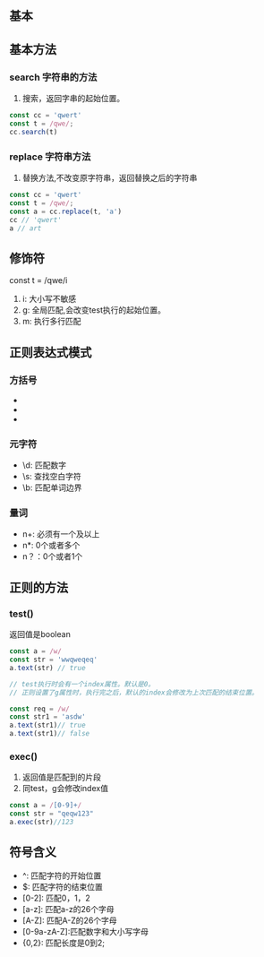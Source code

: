 ## 基本 
## 基本方法
### search 字符串的方法
1. 搜索，返回字串的起始位置。
```javascript
const cc = 'qwert'
const t = /qwe/;
cc.search(t)
```
### replace 字符串方法
1. 替换方法,不改变原字符串，返回替换之后的字符串
```javascript
const cc = 'qwert'
const t = /qwe/;
const a = cc.replace(t, 'a')
cc // 'qwert'
a // art
```
## 修饰符
const t = /qwe/i
1. i: 大小写不敏感
2. g: 全局匹配,会改变test执行的起始位置。
3. m: 执行多行匹配

## 正则表达式模式
### 方括号
- [abc]: 只匹配abc
- [0-8]: 匹配0-8的数字
- [x|y]: 匹配由｜分隔开的。

### 元字符
- \d: 匹配数字
- \s: 查找空白字符
- \b: 匹配单词边界

### 量词
- n+: 必须有一个及以上
- n*: 0个或者多个
- n？：0个或者1个

## 正则的方法
### test()
返回值是boolean
```javascript
const a = /w/
const str = 'wwqweqeq'
a.text(str) // true

// test执行时会有一个index属性。默认是0。
// 正则设置了g属性时，执行完之后，默认的index会修改为上次匹配的结束位置。

const req = /w/
const str1 = 'asdw'
a.text(str1)// true
a.text(str1)// false
```

### exec()
1. 返回值是匹配到的片段
2. 同test，g会修改index值

```javascript
const a = /[0-9]+/
const str = "qeqw123"
a.exec(str)//123
```

## 符号含义
- ^: 匹配字符的开始位置
- $: 匹配字符的结束位置
- \[0-2]: 匹配0，1，2
- \[a-z]: 匹配a-z的26个字母
- \[A-Z]: 匹配A-Z的26个字母
- \[0-9a-zA-Z]:匹配数字和大小写字母
- {0,2}: 匹配长度是0到2;

